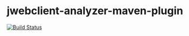 # jwebclient-analyzer-maven-plugin
[![Build Status](https://travis-ci.org/geoladris/jwebclient-analyzer-maven-plugin.svg?branch=master)](https://travis-ci.org/geoladris/jwebclient-analyzer-maven-plugin)
